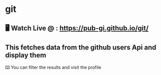 # git

## 🖥️ Watch Live @ : https://pub-gi.github.io/git/
## This fetches data from the github users Api and display them
⌨️ You can filter the results and visit the profile

